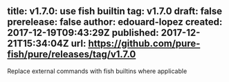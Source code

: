 title:	v1.7.0: use fish builtin
tag:	v1.7.0
draft:	false
prerelease:	false
author:	edouard-lopez
created:	2017-12-19T09:43:29Z
published:	2017-12-21T15:34:04Z
url:	https://github.com/pure-fish/pure/releases/tag/v1.7.0
--
Replace external commands with fish builtins where applicable
